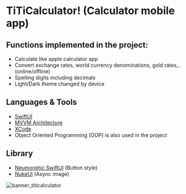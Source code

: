 # TiTiCalculator! (Calculator mobile app)

## Functions implemented in the project:
- Calculate like apple calculator app
- Convert exchange rates, world currency denominations, gold rates,.. (online/offline)
- Spelling digits including decimals
- Light/Dark theme changed by device

## Languages & Tools
- [SwiftUI](https://developer.apple.com/xcode/swiftui/)
- [MVVM Architecture](https://www.hackingwithswift.com/books/ios-swiftui/introducing-mvvm-into-your-swiftui-project)
- [XCode](https://developer.apple.com/xcode/)
- Object Oriented Programming (OOP) is also used in the project

## Library
- [Neumorphic SwiftUI](https://github.com/costachung/neumorphic.git) (Button style)
- [NukeUI](https://github.com/kean/NukeUI.git) (Async image)

![banner_titicalculator](https://user-images.githubusercontent.com/63950809/200575688-39c6f829-8200-4d1b-b64f-a28020ab3d45.png)
